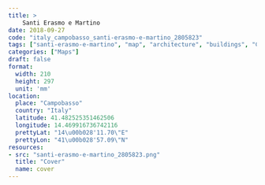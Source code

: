 ```yaml
---
title: > 
    Santi Erasmo e Martino
date: 2018-09-27
code: "italy_campobasso_santi-erasmo-e-martino_2805823"
tags: ["santi-erasmo-e-martino", "map", "architecture", "buildings", "Campobasso", "Italy"]
categories: ["Maps"]
draft: false
format:
  width: 210
  height: 297
  unit: 'mm'
location:
  place: "Campobasso"
  country: "Italy"
  latitude: 41.482525351462506
  longitude: 14.469916736742116
  prettyLat: "14\u00b028'11.70\"E"
  prettyLon: "41\u00b028'57.09\"N"
resources:
- src: "santi-erasmo-e-martino_2805823.png"
  title: "Cover"
  name: cover
---
```

